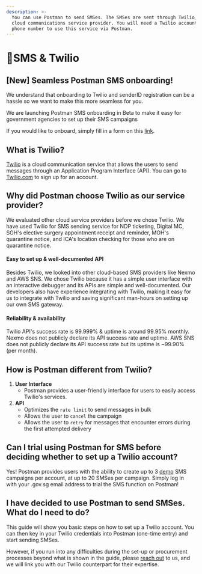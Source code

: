 ```yaml
---
description: >-
  You can use Postman to send SMSes. The SMSes are sent through Twilio, our
  cloud communications service provider. You will need a Twilio account and a
  phone number to use this service via Postman.
---
```


# 📱SMS & Twilio

## \[New] Seamless Postman SMS onboarding!

We understand that onboarding to Twilio and senderID registration can be a hassle so we want to make this more seamless for you.

We are launching Postman SMS onboarding in Beta to make it easy for government agencies to set up their SMS campaigns

If you would like to onboard, simply fill in a form on this [link](https://go.gov.sg/sms-wog-onboarding-form).

## What is Twilio?

[Twilio](https://www.twilio.com/) is a cloud communication service that allows the users to send messages through an Application Program Interface (API). You can go to [Twilio.com](https://www.twilio.com/) to sign up for an account.

## Why did Postman choose Twilio as our service provider?

We evaluated other cloud service providers before we chose Twilio. We have used Twilio for SMS sending service for NDP ticketing, Digital MC, SGH's elective surgery appointment receipt and reminder, MOH's quarantine notice, and ICA's location checking for those who are on quarantine notice.

#### **Easy to set up & well-documented API**

Besides Twilio, we looked into other cloud-based SMS providers like Nexmo and AWS SNS. We chose Twilio because it has a simple user interface with an interactive debugger and its APIs are simple and well-documented. Our developers also have experience integrating with Twilio, making it easy for us to integrate with Twilio and saving significant man-hours on setting up our own SMS gateway.

#### **Reliability & availability**

Twilio API's success rate is 99.999% & uptime is around 99.95% monthly. Nexmo does not publicly declare its API success rate and uptime. AWS SNS does not publicly declare its API success rate but its uptime is \~99.90% (per month).

## How is Postman different from Twilio?

1. **User Interface**
   * Postman provides a user-friendly interface for users to easily access Twilio's services.
2. **API**
   * Optimizes the `rate limit` to send messages in bulk
   * Allows the user to `cancel` the campaign
   * Allows the user to `retry` for messages that encounter errors during the first attempted delivery

## Can I trial using Postman for SMS before deciding whether to set up a Twilio account?

Yes! Postman provides users with the ability to create up to 3 [demo](../../before-you-start/demo-mode.md) SMS campaigns per account, at up to 20 SMSes per campaign. Simply log in with your .gov.sg email address to trial the SMS function on Postman!

## I have decided to use Postman to send SMSes. What do I need to do?

This guide will show you basic steps on how to set up a Twilio account. You can then key in your Twilio credentials into Postman (one-time entry) and start sending SMSes.

However, if you run into any difficulties during the set-up or procurement processes beyond what is shown in the guide, please [reach out](https://form.gov.sg/#!/62b19812ff209e00126f2c47) to us, and we will link you with our Twilio counterpart for their expertise.
